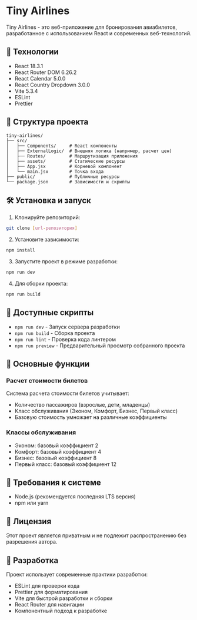 # Tiny Airlines

Tiny Airlines - это веб-приложение для бронирования авиабилетов, разработанное с использованием React и современных веб-технологий.

## 🚀 Технологии

- React 18.3.1
- React Router DOM 6.26.2
- React Calendar 5.0.0
- React Country Dropdown 3.0.0
- Vite 5.3.4
- ESLint
- Prettier

## 📁 Структура проекта

```
tiny-airlines/
├── src/
│   ├── Components/     # React компоненты
│   ├── ExternalLogic/  # Внешняя логика (например, расчет цен)
│   ├── Routes/         # Маршрутизация приложения
│   ├── assets/         # Статические ресурсы
│   ├── App.jsx         # Корневой компонент
│   └── main.jsx        # Точка входа
├── public/             # Публичные ресурсы
└── package.json        # Зависимости и скрипты
```

## 🛠 Установка и запуск

1. Клонируйте репозиторий:

```bash
git clone [url-репозитория]
```

2. Установите зависимости:

```bash
npm install
```

3. Запустите проект в режиме разработки:

```bash
npm run dev
```

4. Для сборки проекта:

```bash
npm run build
```

## 🔧 Доступные скрипты

- `npm run dev` - Запуск сервера разработки
- `npm run build` - Сборка проекта
- `npm run lint` - Проверка кода линтером
- `npm run preview` - Предварительный просмотр собранного проекта

## 📝 Основные функции

### Расчет стоимости билетов

Система расчета стоимости билетов учитывает:

- Количество пассажиров (взрослые, дети, младенцы)
- Класс обслуживания (Эконом, Комфорт, Бизнес, Первый класс)
- Базовую стоимость умножает на различные коэффициенты

### Классы обслуживания

- Эконом: базовый коэффициент 2
- Комфорт: базовый коэффициент 4
- Бизнес: базовый коэффициент 8
- Первый класс: базовый коэффициент 12

## 🔐 Требования к системе

- Node.js (рекомендуется последняя LTS версия)
- npm или yarn

## 📄 Лицензия

Этот проект является приватным и не подлежит распространению без разрешения автора.

## 👥 Разработка

Проект использует современные практики разработки:

- ESLint для проверки кода
- Prettier для форматирования
- Vite для быстрой разработки и сборки
- React Router для навигации
- Компонентный подход к разработке
